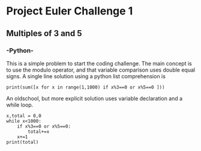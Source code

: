 # Project Euler Challenge 1
## Multiples of 3 and 5
### -Python-

This is a simple problem to start the coding challenge.  The main concept is to use the modulo operator, and that variable comparison uses double equal signs.  A single line solution using a python  list comprehension is 
```
print(sum([x for x in range(1,1000) if x%3==0 or x%5==0 ]))

```

An oldschool, but more explicit solution uses variable declaration and a while loop.  
```
x,total = 0,0
while x<1000:
    if x%3==0 or x%5==0:
        total+=x
    x+=1
print(total)
```
